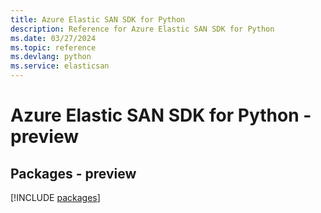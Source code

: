 ```yaml
---
title: Azure Elastic SAN SDK for Python
description: Reference for Azure Elastic SAN SDK for Python
ms.date: 03/27/2024
ms.topic: reference
ms.devlang: python
ms.service: elasticsan
---
```

# Azure Elastic SAN SDK for Python - preview
## Packages - preview
[!INCLUDE [packages](elastic-san-index.md)]
